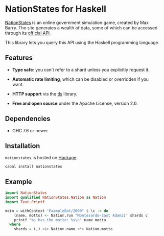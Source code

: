 # NationStates for Haskell

[NationStates] is an online government simulation game, created by Max Barry. The site generates a wealth of data, some of which can be accessed through its [official API].

This library lets you query this API using the Haskell programming language.

[NationStates]: https://nationstates.net
[official API]: https://www.nationstates.net/pages/api.html


## Features

* **Type safe**: you can't refer to a shard unless you explicitly request it.

* **Automatic rate limiting**, which can be disabled or overridden if you want.

* **HTTP support** via the [tls] library.

* **Free and open source** under the Apache License, version 2.0.

[tls]: https://hackage.haskell.org/package/tls


## Dependencies

* GHC 7.6 or newer


## Installation

`nationstates` is hosted on [Hackage].

    cabal install nationstates

[Hackage]: https://hackage.haskell.org/package/nationstates


## Example

```haskell
import NationStates
import qualified NationStates.Nation as Nation
import Text.Printf

main = withContext "ExampleBot/2000" $ \c -> do
    (name, motto) <- Nation.run "Montesardo-East Adanzi" shards c
    printf "%s has the motto: %s\n" name motto
  where
    shards = (,) <$> Nation.name <*> Nation.motto
```
